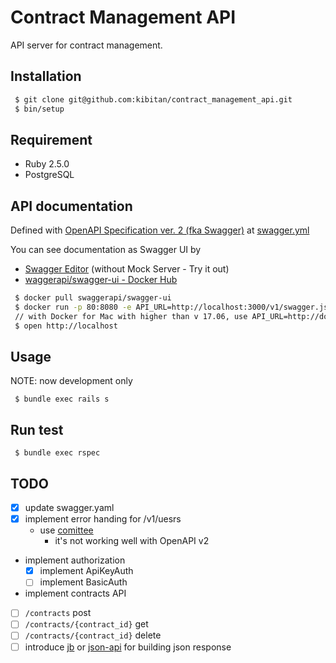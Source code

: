 # Contract Management API

API server for contract management.

## Installation

```bash
 $ git clone git@github.com:kibitan/contract_management_api.git
 $ bin/setup
```

## Requirement

 * Ruby 2.5.0
 * PostgreSQL

## API documentation

Defined with [OpenAPI Specification ver. 2 (fka Swagger)](https://github.com/OAI/OpenAPI-Specification/blob/master/versions/2.0.md) at [swagger.yml](config/swagger.yml)

You can see documentation as Swagger UI by
 * [Swagger Editor](https://editor.swagger.io/?url=https://raw.githubusercontent.com/kibitan/contract_management_api/master/config/swagger.yml) (without Mock Server - Try it out)
 * [waggerapi/swagger-ui - Docker Hub](https://hub.docker.com/r/swaggerapi/swagger-ui/)

  ```bash
   $ docker pull swaggerapi/swagger-ui
   $ docker run -p 80:8080 -e API_URL=http://localhost:3000/v1/swagger.json swaggerapi/swagger-ui
   // with Docker for Mac with higher than v 17.06, use API_URL=http://docker.for.mac.localhost:3000/v1/swagger.json
   $ open http://localhost
  ```

## Usage

NOTE: now development only

```
 $ bundle exec rails s
```

## Run test

```
 $ bundle exec rspec
```

## TODO
 - [x] update swagger.yaml
 - [x] implement error handing for /v1/uesrs
   - use [comittee](https://github.com/interagent/committee)
     - it's not working well with OpenAPI v2
 - implement authorization
   - [x] implement ApiKeyAuth
   - [ ] implement BasicAuth
 - implement contracts API
  - [ ] `/contracts` post
  - [ ] `/contracts/{contract_id}` get
  - [ ] `/contracts/{contract_id}` delete
  - [ ] introduce [jb](https://github.com/amatsuda/jb) or [json-api](https://github.com/jsonapi-rb/jsonapi-rb) for building json response
